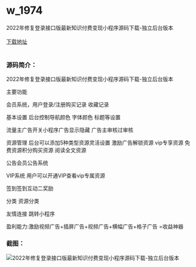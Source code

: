 # w_1974
2022年修复登录接口版最新知识付费变现小程序源码下载-独立后台版本
<br/></br>
[下载地址](https://www.uuid2.com/1974.html "下载地址")
<br/></br>
<h3>源码简介：</h3>
<p>2022年修复登录接口版最新知识付费变现小程序源码下载-独立后台版本<p>
<p>主要功能<p>
<p>会员系统，用户登录/注册购买记录 收藏记录<p>
<p>基本设置 后台控制导航颜色 字体颜色 标题等设置<p>
<p>流量主广告开关小程序广告显示隐藏 广告主审核过审核<p>
<p>资源管理 后台可以添加5种类型资源灵活设置 激励广告解锁资源 vip专享资源 免费资源积分购买资源 阅读全文资源<p>
<p>公告会员公告系统<p>
<p>VIP系统 用户可以开通VIP查看vip专属资源<p>
<p>签到签到互动二奖励<p>
<p>分类 资源分类<p>
<p>友情连接 跳转小程序<p>
<p>盈利能力:激励视频广告+插屏广告+视频广告+横幅广告+格子广告 =收益神器<p>
<h3>截图：</h3>
<img src="https://www.uuid2.com/wp-content/uploads/img/202202/790cf23421.png" alt="2022年修复登录接口版最新知识付费变现小程序源码下载-独立后台版本">
